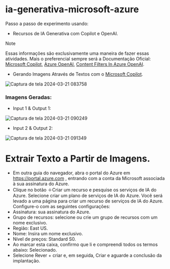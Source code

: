 # ia-generativa-microsoft-azure
Passo a passo de experimento usando:
 - Recursos de IA Generativa com Copilot e OpenAI.

 > [!NOTE]
> Essas informações são exclusivamente uma maneira de fazer essas atividades.
>  Mais o preferencial sempre será a Documentação Oficial: [Microsoft Copilot](https://aka.ms/ai900-bing-copilot), [Azure OpenAI](https://aka.ms/ai900-azure-openai), [Content Filters In Azure OpenAI](https://aka.ms/ai900-content-filters).

- Gerando Imagens Através de Textos com o [Microsoft Copilot](https://copilot.microsoft.com/).

![Captura de tela 2024-03-21 083758](https://github.com/DalilaDeveloperMobile/dio-practice-microsoft-azure-ai-fundamentals/assets/29806802/067abf03-26ea-4231-b7a6-67dc6131f643)

### Imagens Geradas:
  - Input 1 & Output 1:
    
![Captura de tela 2024-03-21 090249](https://github.com/DalilaDeveloperMobile/dio-practice-microsoft-azure-ai-fundamentals/assets/29806802/9228967b-f350-4cb4-8fee-80837e665f43)

  - Input 2 & Output 2:

![Captura de tela 2024-03-21 091349](https://github.com/DalilaDeveloperMobile/dio-practice-microsoft-azure-ai-fundamentals/assets/29806802/253d0d27-5566-4aae-a342-01da45983593)

# Extrair Texto a Partir de Imagens.
- Em outra guia do navegador, abra o portal do Azure em https://portal.azure.com , entrando com a conta da Microsoft associada à sua assinatura do Azure.
- Clique no botão ＋Criar um recurso e pesquise os serviços de IA do Azure. Selecione criar um plano de serviços de IA do Azure. Você será levado a uma página para criar um recurso de serviços de IA do Azure. Configure-o com as seguintes configurações:
 - Assinatura: sua assinatura do Azure.
 - Grupo de recursos: selecione ou crie um grupo de recursos com um nome exclusivo.
 - Região: East US.
 - Nome: Insira um nome exclusivo.
 - Nível de preços: Standard S0.
 - Ao marcar esta caixa, confirmo que li e compreendi todos os termos abaixo: Selecionado.
 - Selecione Rever + criar e, em seguida, Criar e aguarde a conclusão da implantação.
